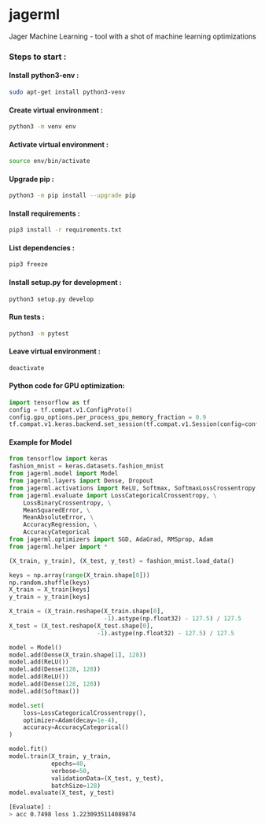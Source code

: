 # jagerml
Jager Machine Learning - tool with a shot of machine learning optimizations

###  Steps to start :

#### Install python3-env :
```bash
sudo apt-get install python3-venv
```
#### Create virtual environment :
```bash
python3 -m venv env
```
#### Activate virtual environment : 
```bash
source env/bin/activate
```
#### Upgrade pip :
```bash
python3 -m pip install --upgrade pip
```
#### Install requirements :
```bash
pip3 install -r requirements.txt
```
#### List dependencies :
```bash
pip3 freeze
```
#### Install setup.py for development :
```bash
python3 setup.py develop
```
#### Run tests :
```bash
python3 -m pytest
```
#### Leave virtual environment : 
```bash
deactivate
```
#### Python code for GPU optimization:
```python
import tensorflow as tf
config = tf.compat.v1.ConfigProto()
config.gpu_options.per_process_gpu_memory_fraction = 0.9
tf.compat.v1.keras.backend.set_session(tf.compat.v1.Session(config=config))
```

#### Example for Model
```python
from tensorflow import keras
fashion_mnist = keras.datasets.fashion_mnist
from jagerml.model import Model
from jagerml.layers import Dense, Dropout
from jagerml.activations import ReLU, Softmax, SoftmaxLossCrossentropy, Sigmoid, Linear
from jagerml.evaluate import LossCategoricalCrossentropy, \
    LossBinaryCrossentropy, \
    MeanSquaredError, \
    MeanAbsoluteError, \
    AccuracyRegression, \
    AccuracyCategorical
from jagerml.optimizers import SGD, AdaGrad, RMSprop, Adam
from jagerml.helper import *

(X_train, y_train), (X_test, y_test) = fashion_mnist.load_data()

keys = np.array(range(X_train.shape[0]))
np.random.shuffle(keys)
X_train = X_train[keys]
y_train = y_train[keys]

X_train = (X_train.reshape(X_train.shape[0], 
                           -1).astype(np.float32) - 127.5) / 127.5
X_test = (X_test.reshape(X_test.shape[0], 
                         -1).astype(np.float32) - 127.5) / 127.5

model = Model()
model.add(Dense(X_train.shape[1], 128))
model.add(ReLU())
model.add(Dense(128, 128))
model.add(ReLU())
model.add(Dense(128, 128))
model.add(Softmax())

model.set(
    loss=LossCategoricalCrossentropy(),
    optimizer=Adam(decay=1e-4),
    accuracy=AccuracyCategorical()
)

model.fit()
model.train(X_train, y_train, 
            epochs=40, 
            verbose=50, 
            validationData=(X_test, y_test), 
            batchSize=128)
model.evaluate(X_test, y_test)
```
```bash
[Evaluate] :
> acc 0.7498 loss 1.2230935114089874
```

